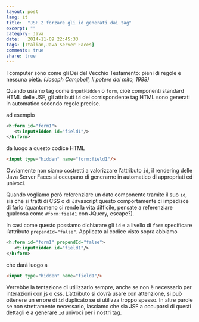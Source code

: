 ```yaml
---
layout: post
lang: it
title:  "JSF 2 forzare gli id generati dai tag"
excerpt: ""
category: Java
date:   2014-11-09 22:45:33
tags: [Italian,Java Server Faces]
comments: true
share: true
---
```

I computer sono come gli Dei del Vecchio Testamento: pieni di regole e nessuna pietà. *(Joseph Campbell, Il potere del mito, 1988)*

Quando usiamo tag come `inputHidden` o `form`, cioè componenti standard HTML delle JSF, gli attributi `id` del corrispondente 
tag HTML sono generati in automatico secondo regole precise.

ad esempio

```xml
<h:form id="form1">
   <t:inputHidden id="field1"/>
</h:form>
```

da luogo a questo codice HTML

```html
<input type="hidden" name="form:field1"/>
```

Ovviamente non siamo costretti a valorizzare l’attributo `id`, il rendering delle Java Server Faces si occupano di generarne in automatico di appropriati ed univoci.

Quando vogliamo però referenziare un dato componente tramite il suo `id`, sia che si tratti di CSS o di Javascript questo comportamente ci impedisce di farlo (quantomeno ci rende la vita difficile, pensate a referenziare qualcosa come `#form:field1` con JQuery, escape?).

In casi come questo possiamo dichiarare gli `id` e a livello di `form` specificare l’attributo `prependId="false"`. Applicato al codice visto sopra abbiamo

```xml
<h:form id="form1" prependId="false">
   <t:inputHidden id="field1"/>
</h:form>
```

che darà luogo a 

```html
<input type="hidden" name="field1"/>
```


Verrebbe la tentazione di utilizzarlo sempre, anche se non è necessario per interazioni con js o css. L’attributo si dovrà usare con attenzione, si può ottenere un errore di `id` duplicato se si utilizza troppo spesso. In altre parole se non strettamente necessario, lasciamo che sia JSF a occuparsi di questi dettagli e a generare `id` univoci per i nostri tag.
